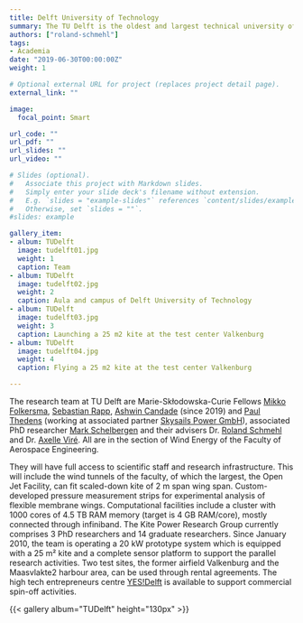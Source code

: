 ```yaml
---
title: Delft University of Technology
summary: The TU Delft is the oldest and largest technical university of the Netherlands. According to the 2019 QS World University Rankings it is among the top 20 universities for engineering and technology. It is the highest ranked university of the country.
authors: ["roland-schmehl"]
tags:
- Academia
date: "2019-06-30T00:00:00Z"
weight: 1

# Optional external URL for project (replaces project detail page).
external_link: ""

image:
  focal_point: Smart

url_code: ""
url_pdf: ""
url_slides: ""
url_video: ""

# Slides (optional).
#   Associate this project with Markdown slides.
#   Simply enter your slide deck's filename without extension.
#   E.g. `slides = "example-slides"` references `content/slides/example-slides.md`.
#   Otherwise, set `slides = ""`.
#slides: example

gallery_item:
- album: TUDelft
  image: tudelft01.jpg
  weight: 1
  caption: Team
- album: TUDelft
  image: tudelft02.jpg
  weight: 2
  caption: Aula and campus of Delft University of Technology
- album: TUDelft
  image: tudelft03.jpg
  weight: 3
  caption: Launching a 25 m2 kite at the test center Valkenburg
- album: TUDelft
  image: tudelft04.jpg
  weight: 4
  caption: Flying a 25 m2 kite at the test center Valkenburg

---
```


The research team at TU Delft are Marie-Skłodowska-Curie Fellows [Mikko Folkersma](/authors/mikko-folkersma), [Sebastian Rapp](/authors/sebastian-rapp), [Ashwin Candade](/authors/ashwin-candade) (since 2019) and [Paul Thedens](/authors/paul-thedens) (working at associated partner [Skysails Power GmbH](/partners/partner04/)), associated PhD researcher [Mark Schelbergen](/authors/mark-schelbergen) and their advisers Dr. [Roland Schmehl](/authors/roland-schmehl) and Dr. [Axelle Viré](/authors/axelle-vire). All are in the section of Wind Energy of the Faculty of Aerospace Engineering.

They will have full access to scientific staff and research infrastructure. This will include the wind tunnels of the faculty, of which the largest, the Open Jet Facility, can fit scaled-down kite of 2 m span wing span. Custom-developed pressure measurement strips for experimental analysis of flexible membrane wings. Computational facilities include a cluster with 1000 cores of 4.5 TB RAM memory (target is 4 GB RAM/core), mostly connected through infiniband. The Kite Power Research Group currently comprises 3 PhD researchers and 14 graduate researchers. Since January 2010, the team is operating a 20 kW prototype system which is equipped with a 25 m² kite and a complete sensor platform to support the parallel research activities. Two test sites, the former airfield Valkenburg and the Maasvlakte2 harbour area, can be used through rental agreements. The high tech entrepreneurs centre [YES!Delft](https://www.yesdelft.com/) is available to support commercial spin-off activities.

{{< gallery album="TUDelft" height="130px" >}}

